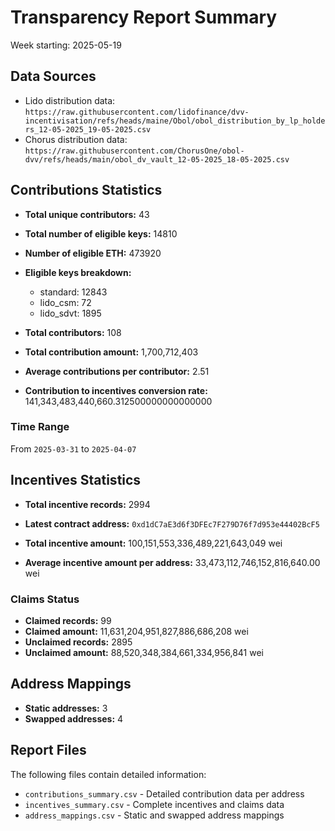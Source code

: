 # Transparency Report Summary
Week starting: 2025-05-19

## Data Sources
- Lido distribution data: `https://raw.githubusercontent.com/lidofinance/dvv-incentivisation/refs/heads/maine/Obol/obol_distribution_by_lp_holders_12-05-2025_19-05-2025.csv`
- Chorus distribution data: `https://raw.githubusercontent.com/ChorusOne/obol-dvv/refs/heads/main/obol_dv_vault_12-05-2025_18-05-2025.csv`

## Contributions Statistics
- **Total unique contributors:** 43
- **Total number of eligible keys:** 14810
- **Number of eligible ETH:** 473920

- **Eligible keys breakdown:**
  - standard: 12843
  - lido_csm: 72
  - lido_sdvt: 1895

- **Total contributors:** 108
- **Total contribution amount:** 1,700,712,403
- **Average contributions per contributor:** 2.51
- **Contribution to incentives conversion rate:** 141,343,483,440,660.312500000000000000

### Time Range
From `2025-03-31` to `2025-04-07`

## Incentives Statistics
- **Total incentive records:** 2994
- **Latest contract address:** `0xd1dC7aE3d6f3DFEc7F279D76f7d953e44402BcF5`

- **Total incentive amount:** 100,151,553,336,489,221,643,049 wei
- **Average incentive amount per address:** 33,473,112,746,152,816,640.00 wei

### Claims Status
- **Claimed records:** 99
- **Claimed amount:** 11,631,204,951,827,886,686,208 wei
- **Unclaimed records:** 2895
- **Unclaimed amount:** 88,520,348,384,661,334,956,841 wei

## Address Mappings
- **Static addresses:** 3
- **Swapped addresses:** 4

## Report Files
The following files contain detailed information:
- `contributions_summary.csv` - Detailed contribution data per address
- `incentives_summary.csv` - Complete incentives and claims data
- `address_mappings.csv` - Static and swapped address mappings